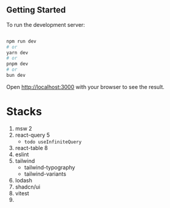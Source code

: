 ## Getting Started

To run the development server:

```bash

npm run dev
# or
yarn dev
# or
pnpm dev
# or
bun dev
```

Open [http://localhost:3000](http://localhost:3000) with your browser to see the result.

# Stacks

1. msw 2
2. react-query 5
   - `todo useInfiniteQuery`
3. react-table 8
4. eslint
5. tailwind
   - tailwind-typography
   - tailwind-variants
6. lodash
7. shadcn/ui
8. vitest
9. 